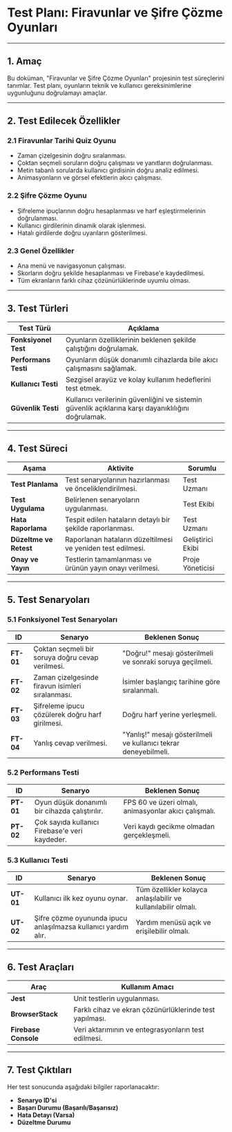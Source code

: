 # **Test Planı: Firavunlar ve Şifre Çözme Oyunları**

---

## **1. Amaç**

Bu doküman, "Firavunlar ve Şifre Çözme Oyunları" projesinin test süreçlerini tanımlar. Test planı, oyunların teknik ve kullanıcı gereksinimlerine uygunluğunu doğrulamayı amaçlar.

---

## **2. Test Edilecek Özellikler**

### **2.1 Firavunlar Tarihi Quiz Oyunu**

- Zaman çizelgesinin doğru sıralanması.  
- Çoktan seçmeli soruların doğru çalışması ve yanıtların doğrulanması.  
- Metin tabanlı sorularda kullanıcı girdisinin doğru analiz edilmesi.  
- Animasyonların ve görsel efektlerin akıcı çalışması.  

### **2.2 Şifre Çözme Oyunu**

- Şifreleme ipuçlarının doğru hesaplanması ve harf eşleştirmelerinin doğrulanması.  
- Kullanıcı girdilerinin dinamik olarak işlenmesi.  
- Hatalı girdilerde doğru uyarıların gösterilmesi.  

### **2.3 Genel Özellikler**

- Ana menü ve navigasyonun çalışması.  
- Skorların doğru şekilde hesaplanması ve Firebase'e kaydedilmesi.  
- Tüm ekranların farklı cihaz çözünürlüklerinde uyumlu olması.  

---

## **3. Test Türleri**

| **Test Türü**        | **Açıklama**                                                                 |
|-----------------------|-----------------------------------------------------------------------------|
| **Fonksiyonel Test**  | Oyunların özelliklerinin beklenen şekilde çalıştığını doğrulamak.           |
| **Performans Testi**  | Oyunların düşük donanımlı cihazlarda bile akıcı çalışmasını sağlamak.       |
| **Kullanıcı Testi**   | Sezgisel arayüz ve kolay kullanım hedeflerini test etmek.                  |
| **Güvenlik Testi**    | Kullanıcı verilerinin güvenliğini ve sistemin güvenlik açıklarına karşı dayanıklılığını doğrulamak. |

---

## **4. Test Süreci**

| **Aşama**              | **Aktivite**                                      | **Sorumlu**          |
|-------------------------|--------------------------------------------------|----------------------|
| **Test Planlama**       | Test senaryolarının hazırlanması ve önceliklendirilmesi. | Test Uzmanı          |
| **Test Uygulama**       | Belirlenen senaryoların uygulanması.             | Test Ekibi           |
| **Hata Raporlama**      | Tespit edilen hataların detaylı bir şekilde raporlanması. | Test Uzmanı          |
| **Düzeltme ve Retest**  | Raporlanan hataların düzeltilmesi ve yeniden test edilmesi. | Geliştirici Ekibi    |
| **Onay ve Yayın**       | Testlerin tamamlanması ve ürünün yayın onayı verilmesi.   | Proje Yöneticisi     |

---

## **5. Test Senaryoları**

### **5.1 Fonksiyonel Test Senaryoları**

| **ID**   | **Senaryo**                                    | **Beklenen Sonuç**                                             |
|----------|------------------------------------------------|----------------------------------------------------------------|
| **FT-01** | Çoktan seçmeli bir soruya doğru cevap verilmesi. | "Doğru!" mesajı gösterilmeli ve sonraki soruya geçilmeli.       |
| **FT-02** | Zaman çizelgesinde firavun isimleri sıralanması. | İsimler başlangıç tarihine göre sıralanmalı.                   |
| **FT-03** | Şifreleme ipucu çözülerek doğru harf girilmesi.  | Doğru harf yerine yerleşmeli.                                  |
| **FT-04** | Yanlış cevap verilmesi.                         | "Yanlış!" mesajı gösterilmeli ve kullanıcı tekrar deneyebilmeli. |

### **5.2 Performans Testi**

| **ID**   | **Senaryo**                                    | **Beklenen Sonuç**                                             |
|----------|------------------------------------------------|----------------------------------------------------------------|
| **PT-01** | Oyun düşük donanımlı bir cihazda çalıştırılır.   | FPS 60 ve üzeri olmalı, animasyonlar akıcı çalışmalı.           |
| **PT-02** | Çok sayıda kullanıcı Firebase'e veri kaydeder.  | Veri kaydı gecikme olmadan gerçekleşmeli.                      |

### **5.3 Kullanıcı Testi**

| **ID**   | **Senaryo**                                    | **Beklenen Sonuç**                                             |
|----------|------------------------------------------------|----------------------------------------------------------------|
| **UT-01** | Kullanıcı ilk kez oyunu oynar.                  | Tüm özellikler kolayca anlaşılabilir ve kullanılabilir olmalı.  |
| **UT-02** | Şifre çözme oyununda ipucu anlaşılmazsa kullanıcı yardım alır. | Yardım menüsü açık ve erişilebilir olmalı.                     |

---

## **6. Test Araçları**

| **Araç**              | **Kullanım Amacı**                                                    |
|-----------------------|----------------------------------------------------------------------|
| **Jest**             | Unit testlerin uygulanması.                                         |
| **BrowserStack**     | Farklı cihaz ve ekran çözünürlüklerinde test yapılması.             |
| **Firebase Console** | Veri aktarımının ve entegrasyonların test edilmesi.                |

---

## **7. Test Çıktıları**

Her test sonucunda aşağıdaki bilgiler raporlanacaktır:

- **Senaryo ID'si**  
- **Başarı Durumu (Başarılı/Başarısız)**  
- **Hata Detayı (Varsa)**  
- **Düzeltme Durumu**  
